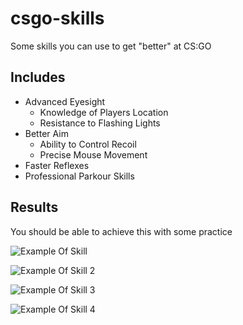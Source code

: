 # csgo-skills
Some skills you can use to get "better" at CS:GO

## Includes
- Advanced Eyesight
  - Knowledge of Players Location
  - Resistance to Flashing Lights
- Better Aim
  - Ability to Control Recoil 
  - Precise Mouse Movement
- Faster Reflexes
- Professional Parkour Skills

## Results
You should be able to achieve this with some practice

![Example Of Skill](https://cdn.discordapp.com/attachments/842847431389216771/1034973394447388762/unknown.png)

![Example Of Skill 2](https://cdn.discordapp.com/attachments/842847431389216771/1034976441143672933/unknown.png)

![Example Of Skill 3](https://cdn.discordapp.com/attachments/842847431389216771/1034978427826077786/unknown.png)

![Example Of Skill 4](https://cdn.discordapp.com/attachments/842847431389216771/1034979170993852446/unknown.png)
